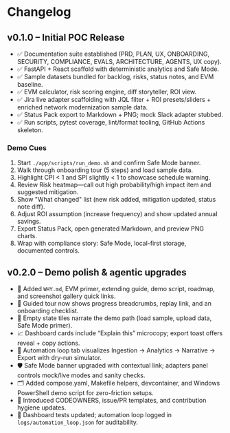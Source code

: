 # Changelog

## v0.1.0 – Initial POC Release
- ✅ Documentation suite established (PRD, PLAN, UX, ONBOARDING, SECURITY, COMPLIANCE, EVALS, ARCHITECTURE, AGENTS, UX copy).
- ✅ FastAPI + React scaffold with deterministic analytics and Safe Mode.
- ✅ Sample datasets bundled for backlog, risks, status notes, and EVM baseline.
- ✅ EVM calculator, risk scoring engine, diff storyteller, ROI view.
- ✅ Jira live adapter scaffolding with JQL filter + ROI presets/sliders + enriched network modernization sample data.
- ✅ Status Pack export to Markdown + PNG; mock Slack adapter stubbed.
- ✅ Run scripts, pytest coverage, lint/format tooling, GitHub Actions skeleton.

### Demo Cues
1. Start `./app/scripts/run_demo.sh` and confirm Safe Mode banner.
2. Walk through onboarding tour (5 steps) and load sample data.
3. Highlight CPI < 1 and SPI slightly < 1 to showcase schedule warning.
4. Review Risk heatmap—call out high probability/high impact item and suggested mitigation.
5. Show "What changed" list (new risk added, mitigation updated, status note diff).
6. Adjust ROI assumption (increase frequency) and show updated annual savings.
7. Export Status Pack, open generated Markdown, and preview PNG charts.
8. Wrap with compliance story: Safe Mode, local-first storage, documented controls.

## v0.2.0 – Demo polish & agentic upgrades
- 🎯 Added `WHY.md`, EVM primer, extending guide, demo script, roadmap, and screenshot gallery quick links.
- 🧭 Guided tour now shows progress breadcrumbs, replay link, and an onboarding checklist.
- 🧊 Empty state tiles narrate the demo path (load sample, upload data, Safe Mode primer).
- 📈 Dashboard cards include “Explain this” microcopy; export toast offers reveal + copy actions.
- 🔄 Automation loop tab visualizes Ingestion → Analytics → Narrative → Export with dry-run simulator.
- 🛡️ Safe Mode banner upgraded with contextual link; adapters panel controls mock/live modes and sanity checks.
- 🗂️ Added compose.yaml, Makefile helpers, devcontainer, and Windows PowerShell demo script for zero-friction setups.
- 📝 Introduced CODEOWNERS, issue/PR templates, and contribution hygiene updates.
- 🧪 Dashboard tests updated; automation loop logged in `logs/automation_loop.json` for auditability.
